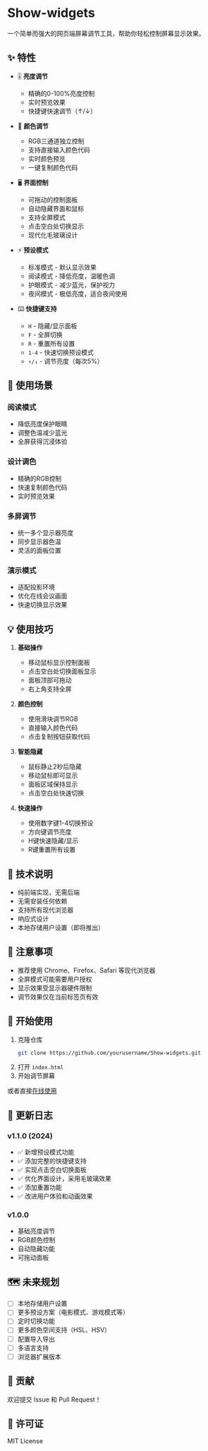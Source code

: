 # Show-widgets

一个简单而强大的网页端屏幕调节工具，帮助你轻松控制屏幕显示效果。

## ✨ 特性

- 🎚️ **亮度调节**
  - 精确的0-100%亮度控制
  - 实时预览效果
  - 快捷键快速调节（↑/↓）

- 🎨 **颜色调节**
  - RGB三通道独立控制
  - 支持直接输入颜色代码
  - 实时颜色预览
  - 一键复制颜色代码

- 🖥️ **界面控制**
  - 可拖动的控制面板
  - 自动隐藏界面和鼠标
  - 支持全屏模式
  - 点击空白处切换显示
  - 现代化毛玻璃设计

- ⚡ **预设模式**
  - 标准模式 - 默认显示效果
  - 阅读模式 - 降低亮度，温暖色调
  - 护眼模式 - 减少蓝光，保护视力
  - 夜间模式 - 极低亮度，适合夜间使用

- ⌨️ **快捷键支持**
  - `H` - 隐藏/显示面板
  - `F` - 全屏切换
  - `R` - 重置所有设置
  - `1-4` - 快速切换预设模式
  - `↑/↓` - 调节亮度（每次5%）

## 🎯 使用场景

### 阅读模式
- 降低亮度保护眼睛
- 调整色温减少蓝光
- 全屏获得沉浸体验

### 设计调色
- 精确的RGB控制
- 快速复制颜色代码
- 实时预览效果

### 多屏调节
- 统一多个显示器亮度
- 同步显示器色温
- 灵活的面板位置

### 演示模式
- 适配投影环境
- 优化在线会议画面
- 快速切换显示效果

## 💡 使用技巧

1. **基础操作**
   - 移动鼠标显示控制面板
   - 点击空白处切换面板显示
   - 面板顶部可拖动
   - 右上角支持全屏

2. **颜色控制**
   - 使用滑块调节RGB
   - 直接输入颜色代码
   - 点击复制按钮获取代码

3. **智能隐藏**
   - 鼠标静止2秒后隐藏
   - 移动鼠标即可显示
   - 面板区域保持显示
   - 点击空白处快速切换

4. **快速操作**
   - 使用数字键1-4切换预设
   - 方向键调节亮度
   - H键快速隐藏/显示
   - R键重置所有设置

## 🔧 技术说明

- 纯前端实现，无需后端
- 无需安装任何依赖
- 支持所有现代浏览器
- 响应式设计
- 本地存储用户设置（即将推出）

## 📝 注意事项

- 推荐使用 Chrome、Firefox、Safari 等现代浏览器
- 全屏模式可能需要用户授权
- 显示效果受显示器硬件限制
- 调节效果仅在当前标签页有效

## 🚀 开始使用

1. 克隆仓库
   ```bash
   git clone https://github.com/yourusername/Show-widgets.git
   ```
2. 打开 `index.html`
3. 开始调节屏幕

或者直接[在线使用](https://yourusername.github.io/Show-widgets/)

## 🌟 更新日志

### v1.1.0 (2024)
- ✅ 新增预设模式功能
- ✅ 添加完整的快捷键支持
- ✅ 实现点击空白切换面板
- ✅ 优化界面设计，采用毛玻璃效果
- ✅ 添加重置功能
- ✅ 改进用户体验和动画效果

### v1.0.0
- 基础亮度调节
- RGB颜色控制
- 自动隐藏功能
- 可拖动面板

## 🗺️ 未来规划

- [ ] 本地存储用户设置
- [ ] 更多预设方案（电影模式、游戏模式等）
- [ ] 定时切换功能
- [ ] 更多颜色空间支持（HSL、HSV）
- [ ] 配置导入导出
- [ ] 多语言支持
- [ ] 浏览器扩展版本

## 🤝 贡献

欢迎提交 Issue 和 Pull Request！

## 📄 许可证

MIT License
